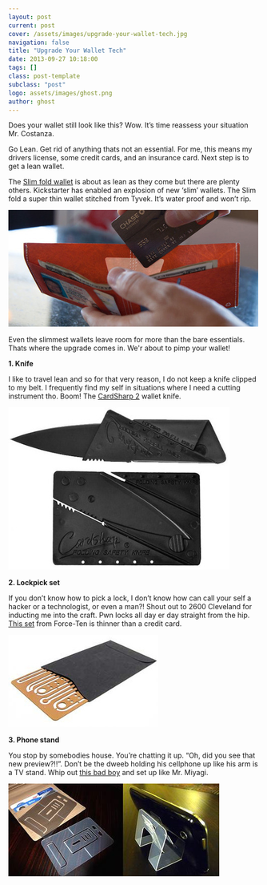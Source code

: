 ```yaml
---
layout: post
current: post
cover: /assets/images/upgrade-your-wallet-tech.jpg
navigation: false
title: "Upgrade Your Wallet Tech"
date: 2013-09-27 10:18:00
tags: []
class: post-template
subclass: "post"
logo: assets/images/ghost.png
author: ghost
---
```


Does your wallet still look like this? Wow. It’s time reassess your situation Mr. Costanza.

Go Lean. Get rid of anything thats not an essential. For me, this means my drivers license, some credit cards, and an insurance card. Next step is to get a lean wallet. 

The [Slim fold wallet](https://href.li/?http://www.kickstarter.com/projects/667392092/slimfold-micro-a-super-thin-wallet-stitched-from-t?ref=email) is about as lean as they come but there are plenty others. Kickstarter has enabled an explosion of new ‘slim’ wallets. The Slim fold a super thin wallet stitched from Tyvek. It’s water proof and won’t rip. 

![image](/assets/images/blog-16.jpg)

Even the slimmest wallets leave room for more than the bare essentials. Thats where the upgrade comes in. We'r about to pimp your wallet!

**1. Knife**

I like to travel lean and so for that very reason, I do not keep a knife clipped to my belt. I frequently find my self in situations where I need a cutting instrument tho. Boom! The [CardSharp 2](https://href.li/?http://www.iainsinclair.com/products.php?page=0) wallet knife.

![image](/assets/images/blog-17.jpg)

**2. Lockpick set**

If you don’t know how to pick a lock, I don’t know how can call your self a hacker or a technologist, or even a man?! Shout out to 2600 Cleveland for inducting me into the craft. Pwn locks all day er day straight from the hip. [This set](https://href.li/?http://www.force-ten.com/the-access-card-p-171.html) from Force-Ten is thinner than a credit card.

![image](/assets/images/blog-18.jpg)

**3. Phone stand**

You stop by somebodies house. You’re chatting it up. “Oh, did you see that new preview?!!”. Don’t be the dweeb holding his cellphone up like his arm is a TV stand. Whip out [this bad boy](https://href.li/?http://www.gogostand.com/#order) and  set up like Mr. Miyagi.

![image](/assets/images/blog-19.jpg)

